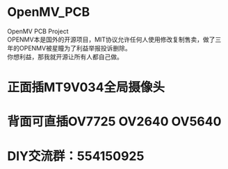 # OpenMV_PCB
 OpenMV PCB Project  
 OPENMV本是国外的开源项目，MIT协议允许任何人使用修改复制售卖，做了三年的OPENMV被星瞳为了利益举报投诉删除。  
 你想利益，那我就开源让所有人都自己做。  
# 正面插MT9V034全局摄像头
# 背面可直插OV7725 OV2640 OV5640
# DIY交流群：554150925
